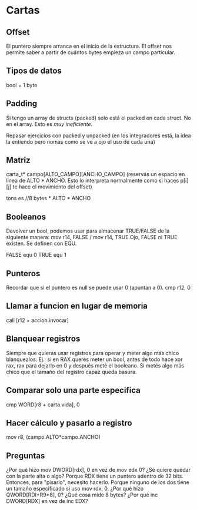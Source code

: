 # Cartas

## Offset
El puntero siempre arranca en el inicio de la estructura. El offset nos permite saber a partir de cuántos bytes empieza un campo particular.

## Tipos de datos
bool = 1 byte

## Padding
Si tengo un array de structs (packed) solo está el packed en cada struct. No en el array. Esto es *muy ineficiente*.

Repasar ejercicios con packed y unpacked (en los integradores está, la idea la entiendo pero nomas como se ve a ojo el uso de cada una)

## Matriz

carta_t* campo[ALTO_CAMPO][ANCHO_CAMPO] (reservás un espacio en linea de ALTO * ANCHO. Esto lo interpreta normalmente como si haces p[i][j] te hace el movimiento del offset)

tons es //8 bytes * ALTO * ANCHO 

## Booleanos
Devolver un bool, podemos usar para almacenar TRUE/FALSE de la siguiente manera: mov r14, FALSE / mov r14, TRUE
Ojo, FALSE ni TRUE existen. Se definen con EQU.

FALSE equ 0
TRUE equ 1

## Punteros
Recordar que si el puntero es null se puede usar 0 (apuntan a 0). 
cmp r12, 0

## Llamar a funcion en lugar de memoria
call [r12 + accion.invocar]

## Blanquear registros
Siempre que quieras usar registros para operar y meter algo más chico blanquealos.
Ej.: si en RAX querés meter un bool, antes de todo hace xor rax, rax para dejarlo en 0 y después meté el booleano.
Si metés algo más chico que el tamaño del registro capaz queda basura.

## Comparar solo una parte especifica
cmp WORD[r8 + carta.vida], 0

## Hacer cálculo y pasarlo a registro
mov r8, (campo.ALTO*campo.ANCHO)

## Preguntas
¿Por qué hizo mov DWORD[rdx], 0 en vez de mov edx 0? ¿Se quiere quedar con la parte alta o algo? 
Porque RDX tiene un puntero adentro de 32 bits. Entonces, para "pisarlo", necesito hacerlo. Porque ninguno de los dos tiene un tamaño especificado si uso mov rdx, 0.
¿Por qué hizo QWORD[RDI+R9*8], 0? ¿Qué cosa mide 8 bytes?
¿Por qué inc DWORD[RDX] en vez de inc EDX?
